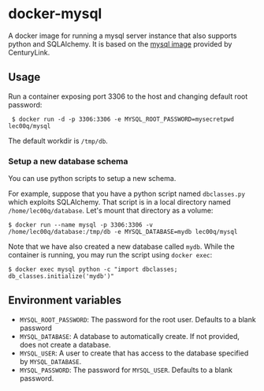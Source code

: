 docker-mysql
============

A docker image for running a mysql server instance that also supports python and SQLAlchemy.
It is based on the [mysql image](https://registry.hub.docker.com/u/centurylink/mysql/) provided by CenturyLink.

Usage
-----

Run a container exposing port 3306 to the host and changing default root password:

     $ docker run -d -p 3306:3306 -e MYSQL_ROOT_PASSWORD=mysecretpwd lec00q/mysql

The default workdir is `/tmp/db`.

### Setup a new database schema

You can use python scripts to setup a new schema.

For example, suppose that you have a python script named `dbclasses.py` which exploits SQLAlchemy. That script is in a local directory named `/home/lec00q/database`. Let's mount that directory as a volume:

    $ docker run --name mysql -p 3306:3306 -v /home/lec00q/database:/tmp/db -e MYSQL_DATABASE=mydb lec00q/mysql

Note that we have also created a new database called `mydb`.
While the container is running, you may run the script using `docker exec`:

    $ docker exec mysql python -c "import dbclasses; db_classes.initialize('mydb')"


Environment variables
---------------------

 - `MYSQL_ROOT_PASSWORD`: The password for the root user. Defaults to a blank password
 - `MYSQL_DATABASE`: A database to automatically create. If not provided, does not create a database.
 - `MYSQL_USER`: A user to create that has access to the database specified by `MYSQL_DATABASE`.
 - `MYSQL_PASSWORD`: The password for `MYSQL_USER`. Defaults to a blank password.
